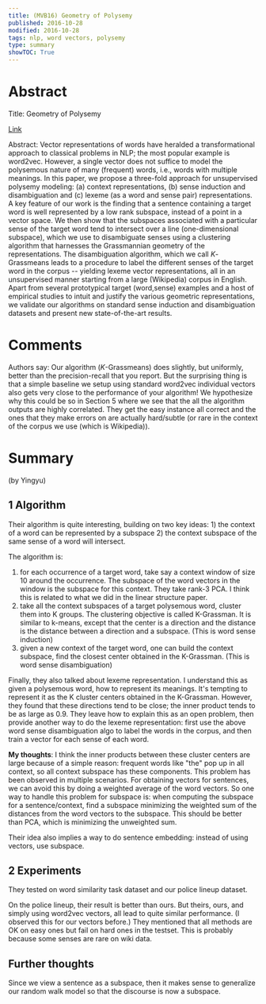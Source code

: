 ```yaml
---
title: (MVB16) Geometry of Polysemy
published: 2016-10-28
modified: 2016-10-28
tags: nlp, word vectors, polysemy
type: summary
showTOC: True
---
```


# Abstract

Title: Geometry of Polysemy

[Link](https://arxiv.org/pdf/1610.07569v1.pdf)

Abstract: Vector representations of words have heralded a transformational approach to classical problems in NLP; the most popular example is word2vec. However, a single vector does not suffice to model the polysemous nature of many (frequent) words, i.e., words with multiple meanings. In this paper, we propose a three-fold approach for unsupervised polysemy modeling: (a) context representations, (b) sense induction and disambiguation and (c) lexeme (as a word and sense pair) representations. A key feature of our work is the finding that a sentence containing a target word is well represented by a low rank subspace, instead of a point in a vector space. We then show that the subspaces associated with a particular sense of the target word tend to intersect over a line (one-dimensional subspace), which we use to disambiguate senses using a clustering algorithm that harnesses the Grassmannian geometry of the representations. The disambiguation algorithm, which we call $K$-Grassmeans  leads to a procedure to label the different senses of the target word in the corpus -- yielding lexeme vector representations, all in an unsupervised manner starting from a large (Wikipedia) corpus in English. Apart from several prototypical target (word,sense) examples and a host of empirical studies to intuit and justify the various geometric representations, we validate our algorithms on standard sense induction and disambiguation datasets and present new state-of-the-art results.

# Comments 

Authors say: Our algorithm ($K$-Grassmeans) does slightly, but uniformly, better than the precision-recall that you report. But the surprising thing is that a simple baseline we setup using standard word2vec individual vectors also gets very close to the performance of your algorithm! We hypothesize why this could be so in Section 5 where we see that the all the algorithm outputs are highly correlated. They get the easy instance all correct and the ones that they make errors on are actually hard/subtle (or rare in the context of the corpus we use (which is Wikipedia)). 

# Summary

(by Yingyu)

## 1 Algorithm

Their algorithm is quite interesting, building on two key ideas: 1) the context of a word can be represented by a subspace 2) the context subspace of the same sense of a word will intersect. 

The algorithm is:

1. for each occurrence of a target word, take say a context window of size 10 around the occurrence. The subspace of the word vectors in the window is the subspace for this context. They take rank-3 PCA. I think this is related to what we did in the linear structure paper.
2. take all the context subspaces of a target polysemous word, cluster them into K groups. The clustering objective is called K-Grassman. It is similar to k-means, except that the center is a direction and the distance is the distance between a direction and a subspace. (This is word sense induction)
3. given a new context of the target word, one can build the context subspace, find the closest center obtained in the K-Grassman. (This is word sense disambiguation)

Finally, they also talked about lexeme representation. I understand this as given a polysemous word, how to represent its meanings. It's tempting to represent it as the K cluster centers obtained in the K-Grassman. However, they found that these directions tend to be close; the inner product tends to be as large as 0.9. They leave how to explain this as an open problem, then provide another way to do the lexeme representation: first use the above word sense disambiguation algo to label the words in the corpus, and then train a vector for each sense of each word.

**My thoughts**: I think the inner products between these cluster centers are large because of a simple reason: frequent words like "the" pop up in all context, so all context subspace has these components. This problem has been observed in multiple scenarios. For obtaining vectors for sentences, we can avoid this by doing a weighted average of the word vectors. So one way to handle this problem for subspace is: when computing the subspace for a sentence/context, find a subspace minimizing the weighted sum of the distances from the word vectors to the subspace. This should be better than PCA, which is minimizing the unweighted sum.

Their idea also implies a way to do sentence embedding: instead of using vectors, use subspace. 

## 2 Experiments

They tested on word similarity task dataset and our police lineup dataset.

On the police lineup, their result is better than ours. But theirs, ours, and simply using word2vec vectors, all lead to quite similar performance. (I observed this for our vectors before.) They mentioned that all methods are OK on easy ones but fail on hard ones in the testset. This is probably because some senses are rare on wiki data. 

## Further thoughts

Since we view a sentence as a subspace, then it makes sense to generalize our random walk model so that the discourse is now a subspace.
